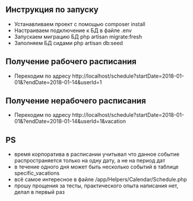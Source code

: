 ## Инструкция по запуску

- Устанавливаем проект с помощью composer install
- Настраиваем подключение к БД в файле .env
- Запускаем миграцию БД php artisan migrate:fresh
- Заполняем БД сидами php artisan db:seed

## Получение рабочего расписания

- Переходим по адресу http://localhost/schedule?startDate=2018-01-01&?endDate=2018-01-14&userId=1

## Получение нерабочего расписания

- Переходим по адресу http://localhost/schedule?startDate=2018-01-01&?endDate=2018-01-14&userId=1&vacation

## PS

- время корпоратива в расписании учитывал что данное событие распространяется только на одну дату, а не на период дат
- в течение одного дня может быть несколько событий в таблице specific_vacations
- всё самое интересное в файле /app/Helpers/Calendar/Schedule.php
- прошу прощения за тесты, практического опыта написания нет, делал в первый раз
